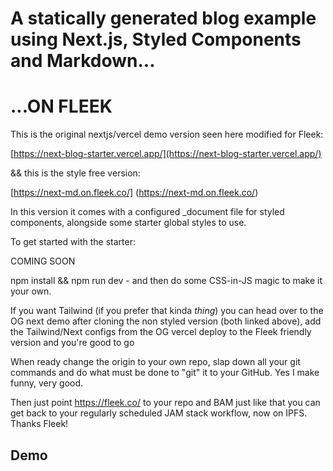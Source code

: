 # A statically generated blog example using Next.js, Styled Components and Markdown...

# ...ON FLEEK

This is the original nextjs/vercel demo version seen here modified for Fleek:

[https://next-blog-starter.vercel.app/](https://next-blog-starter.vercel.app/)

&& this is the style free version:

[https://next-md.on.fleek.co/] (https://next-md.on.fleek.co/)

In this version it comes with a configured _document file for styled components, alongside some starter global styles to use.

To get started with the starter:

COMING SOON

npm install && npm run dev - and then do some CSS-in-JS magic to make it your own. 

If you want Tailwind (if you prefer that kinda <i>thing</i>) you can head over to the OG next demo after cloning the non styled version (both linked above), add the Tailwind/Next configs from the OG vercel deploy to the Fleek friendly version and you're good to go

When ready change the origin to your own repo, slap down all your git commands and do what must be done to "git" it to your GitHub. Yes I make funny, very good.

Then just point https://fleek.co/ to your repo and BAM just like that you can get back to your regularly scheduled JAM stack workflow, now on IPFS. Thanks Fleek!

## Demo


